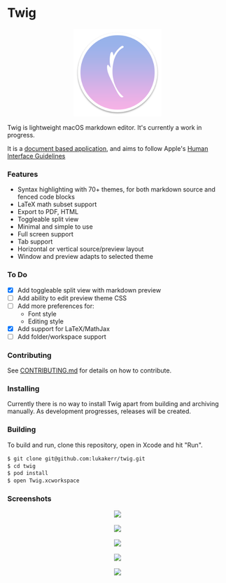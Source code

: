 # Twig

<p align="center">
  <img src="./Twig/Assets.xcassets/AppIcon.appiconset/twig-512.png" width="200">
</p>

Twig is lightweight macOS markdown editor. It's currently a work in progress.

It is a [document based application](https://developer.apple.com/document-based-apps), and aims to follow Apple's [Human Interface Guidelines](https://developer.apple.com/macos/human-interface-guidelines)

### Features

- Syntax highlighting with 70+ themes, for both markdown source and fenced code blocks
- LaTeX math subset support
- Export to PDF, HTML
- Toggleable split view
- Minimal and simple to use
- Full screen support
- Tab support
- Horizontal or vertical source/preview layout
- Window and preview adapts to selected theme

### To Do

- [x] Add toggleable split view with markdown preview
- [ ] Add ability to edit preview theme CSS
- [ ] Add more preferences for:
	- Font style
	- Editing style
- [x] Add support for LaTeX/MathJax
- [ ] Add folder/workspace support

### Contributing

See [CONTRIBUTING.md](./CONTRIBUTING.md) for details on how to contribute.

### Installing

Currently there is no way to install Twig apart from building and archiving manually. As development progresses, releases will be created.

### Building

To build and run, clone this repository, open in Xcode and hit "Run".

```bash
$ git clone git@github.com:lukakerr/twig.git
$ cd twig
$ pod install
$ open Twig.xcworkspace
```

### Screenshots

<p align="center">
  <img src="https://i.imgur.com/IpFI0RU.png">
</p>

<p align="center">
  <img src="https://i.imgur.com/1xfSfcS.png">
</p>

<p align="center">
  <img src="https://i.imgur.com/kpaHqoF.png">
</p>

<p align="center">
  <img src="https://i.imgur.com/qxB9OLn.png">
</p>

<p align="center">
  <img src="https://i.imgur.com/46Yq1PK.jpg">
</p>
